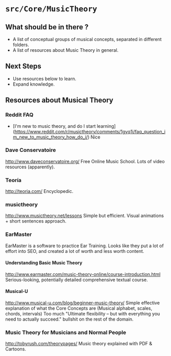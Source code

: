 # `src/Core/MusicTheory`

## What should be in there ?
* A list of conceptual groups of musical concepts, separated in different folders.
* A list of resources about Music Theory in general.

## Next Steps
* Use resources below to learn.
* Expand knowledge.

## Resources about Musical Theory

### Reddit FAQ
* [I'm new to music theory, and do I start learning] (https://www.reddit.com/r/musictheory/comments/1gyq1i/faq_question_im_new_to_music_theory_how_do_i/) Nice

### Dave Conservatoire
http://www.daveconservatoire.org/
Free Online Music School.
Lots of video resources (apparently).

### Teoría
http://teoria.com/
Encyclopedic.

### musictheory
http://www.musictheory.net/lessons
Simple but efficient. Visual animations + short sentences approach.

### EarMaster
EarMaster is a software to practice Ear Training. Looks like they put a lot of effort into SEO, and created a lot of worth and less worth content.

#### Understanding Basic Music Theory
http://www.earmaster.com/music-theory-online/course-introduction.html
Serious-looking, potentially detailed comprehensive textual course.

#### Musical-U
http://www.musical-u.com/blog/beginner-music-theory/
Simple effective explanation of what the Core Concepts are (Musical alphabet, scales, chords, intervals)
Too much "Ultimate flexibility – but with everything you need to actually succeed." bullshit on the rest of the domain.

### Music Theory for Musicians and Normal People 
http://tobyrush.com/theorypages/
Music theory explained with PDF & Cartoons.
